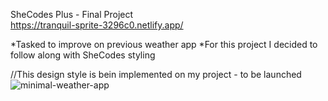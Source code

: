 SheCodes Plus - Final Project
<br />
https://tranquil-sprite-3296c0.netlify.app/

*Tasked to improve on previous weather app
*For this project I decided to follow along with SheCodes styling

//This design style is bein implemented on my project - to be launched
  ![minimal-weather-app](https://github.com/ZantheP/my-minimal-weather-app/assets/130402164/e7e5b3f3-dfe9-4797-97c3-9b3d42387e70)
